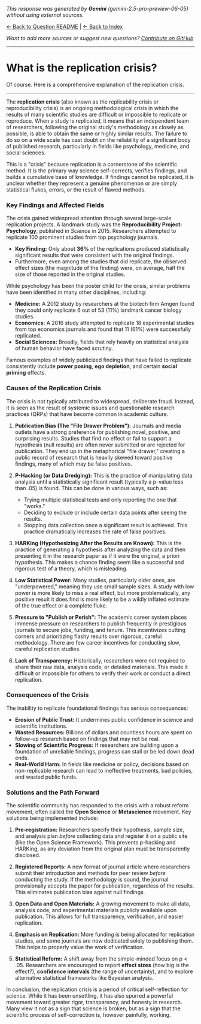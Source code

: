 <!-- 
Generated by: gemini
Model: gemini-2.5-pro-preview-06-05
Prompt type: default
Generated at: 2025-06-12T11:04:03.301948
-->

*This response was generated by **Gemini** (gemini-2.5-pro-preview-06-05) without using external sources.*

[← Back to Question README](README.md) | [← Back to Index](../README.md)

*Want to add more sources or suggest new questions? [Contribute on GitHub](https://github.com/justinwest/SuggestedSources)*

---

# What is the replication crisis?

Of course. Here is a comprehensive explanation of the replication crisis.

***

The **replication crisis** (also known as the replicability crisis or reproducibility crisis) is an ongoing methodological crisis in which the results of many scientific studies are difficult or impossible to replicate or reproduce. When a study is replicated, it means that an independent team of researchers, following the original study's methodology as closely as possible, is able to obtain the same or highly similar results. The failure to do so on a wide scale has cast doubt on the reliability of a significant body of published research, particularly in fields like psychology, medicine, and social sciences.

This is a "crisis" because replication is a cornerstone of the scientific method. It is the primary way science self-corrects, verifies findings, and builds a cumulative base of knowledge. If findings cannot be replicated, it is unclear whether they represent a genuine phenomenon or are simply statistical flukes, errors, or the result of flawed methods.

### Key Findings and Affected Fields

The crisis gained widespread attention through several large-scale replication projects. A landmark study was the **Reproducibility Project: Psychology**, published in *Science* in 2015. Researchers attempted to replicate 100 prominent studies from top psychology journals.

*   **Key Finding:** Only about **36%** of the replications produced statistically significant results that were consistent with the original findings.
*   Furthermore, even among the studies that did replicate, the observed effect sizes (the magnitude of the finding) were, on average, half the size of those reported in the original studies.

While psychology has been the poster child for the crisis, similar problems have been identified in many other disciplines, including:
*   **Medicine:** A 2012 study by researchers at the biotech firm Amgen found they could only replicate 6 out of 53 (11%) landmark cancer biology studies.
*   **Economics:** A 2016 study attempted to replicate 18 experimental studies from top economics journals and found that 11 (61%) were successfully replicated.
*   **Social Sciences:** Broadly, fields that rely heavily on statistical analysis of human behavior have faced scrutiny.

Famous examples of widely publicized findings that have failed to replicate consistently include **power posing**, **ego depletion**, and certain **social priming** effects.

### Causes of the Replication Crisis

The crisis is not typically attributed to widespread, deliberate fraud. Instead, it is seen as the result of systemic issues and questionable research practices (QRPs) that have become common in academic culture.

1.  **Publication Bias (The "File Drawer Problem"):** Journals and media outlets have a strong preference for publishing novel, positive, and surprising results. Studies that find no effect or fail to support a hypothesis (null results) are often never submitted or are rejected for publication. They end up in the metaphorical "file drawer," creating a public record of research that is heavily skewed toward positive findings, many of which may be false positives.

2.  **P-Hacking (or Data Dredging):** This is the practice of manipulating data analysis until a statistically significant result (typically a p-value less than .05) is found. This can be done in various ways, such as:
    *   Trying multiple statistical tests and only reporting the one that "works."
    *   Deciding to exclude or include certain data points after seeing the results.
    *   Stopping data collection once a significant result is achieved.
    This practice dramatically increases the rate of false positives.

3.  **HARKing (Hypothesizing After the Results are Known):** This is the practice of generating a hypothesis after analyzing the data and then presenting it in the research paper as if it were the original, a priori hypothesis. This makes a chance finding seem like a successful and rigorous test of a theory, which is misleading.

4.  **Low Statistical Power:** Many studies, particularly older ones, are "underpowered," meaning they use small sample sizes. A study with low power is more likely to miss a real effect, but more problematically, any positive result it does find is more likely to be a wildly inflated estimate of the true effect or a complete fluke.

5.  **Pressure to "Publish or Perish":** The academic career system places immense pressure on researchers to publish frequently in prestigious journals to secure jobs, funding, and tenure. This incentivizes cutting corners and prioritizing flashy results over rigorous, careful methodology. There are few career incentives for conducting slow, careful replication studies.

6.  **Lack of Transparency:** Historically, researchers were not required to share their raw data, analysis code, or detailed materials. This made it difficult or impossible for others to verify their work or conduct a direct replication.

### Consequences of the Crisis

The inability to replicate foundational findings has serious consequences:

*   **Erosion of Public Trust:** It undermines public confidence in science and scientific institutions.
*   **Wasted Resources:** Billions of dollars and countless hours are spent on follow-up research based on findings that may not be real.
*   **Slowing of Scientific Progress:** If researchers are building upon a foundation of unreliable findings, progress can stall or be led down dead ends.
*   **Real-World Harm:** In fields like medicine or policy, decisions based on non-replicable research can lead to ineffective treatments, bad policies, and wasted public funds.

### Solutions and the Path Forward

The scientific community has responded to the crisis with a robust reform movement, often called the **Open Science** or **Metascience** movement. Key solutions being implemented include:

1.  **Pre-registration:** Researchers specify their hypothesis, sample size, and analysis plan *before* collecting data and register it on a public site (like the Open Science Framework). This prevents p-hacking and HARKing, as any deviation from the original plan must be transparently disclosed.

2.  **Registered Reports:** A new format of journal article where researchers submit their introduction and methods for peer review *before* conducting the study. If the methodology is sound, the journal provisionally accepts the paper for publication, regardless of the results. This eliminates publication bias against null findings.

3.  **Open Data and Open Materials:** A growing movement to make all data, analysis code, and experimental materials publicly available upon publication. This allows for full transparency, verification, and easier replication.

4.  **Emphasis on Replication:** More funding is being allocated for replication studies, and some journals are now dedicated solely to publishing them. This helps to properly value the work of verification.

5.  **Statistical Reform:** A shift away from the simple-minded focus on p < .05. Researchers are encouraged to report **effect sizes** (how big is the effect?), **confidence intervals** (the range of uncertainty), and to explore alternative statistical frameworks like Bayesian analysis.

In conclusion, the replication crisis is a period of critical self-reflection for science. While it has been unsettling, it has also spurred a powerful movement toward greater rigor, transparency, and honesty in research. Many view it not as a sign that science is broken, but as a sign that the scientific process of self-correction is, however painfully, working.